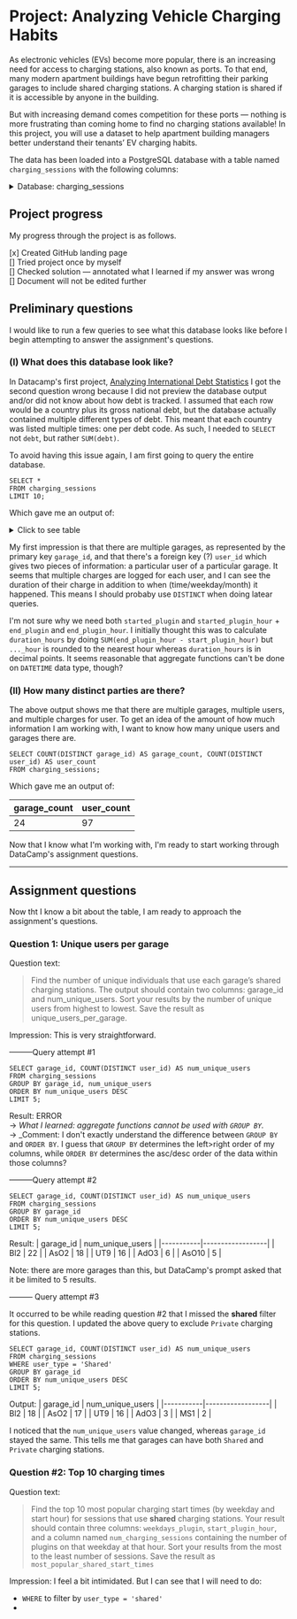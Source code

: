 # Project: Analyzing Vehicle Charging Habits

As electronic vehicles (EVs) become more popular, there is an increasing need for access to charging stations, also known as ports. To that end, many modern apartment buildings have begun retrofitting their parking garages to include shared charging stations. A charging station is shared if it is accessible by anyone in the building.

But with increasing demand comes competition for these ports — nothing is more frustrating than coming home to find no charging stations available! In this project, you will use a dataset to help apartment building managers better understand their tenants’ EV charging habits.

The data has been loaded into a PostgreSQL database with a table named `charging_sessions` with the following columns:

<details> 
  <summary>Database: charging_sessions </summary>

| Column | Definition | Data type |
|-|-|-|
|`garage_id`| Identifier for the garage/building|`VARCHAR`|
|`user_id` | Identifier for the individual user|`VARCHAR`|
|`user_type`|Indicating whether the station is `Shared` or `Private`| `VARCHAR` |
|`start_plugin`|The date and time the session started |`DATETIME`|
|`start_plugin_hour`|The hour (in military time) that the session started | `NUMERIC`|
|`end_plugout`|The date and time the session ended | `DATETIME` |
|`eng_plugin_hour`|The hour (in military time) that the session ended | `NUMERIC`|
|`duration_hours`| The length of the session, in hours|`NUMERIC`|
|`el_kwh`| Amount of electricity used (in Kilowatt hours)|`NUMERIC`|
|`month_plugin`| The month that the session started |`VARCHAR`|
|`weekdays_plugin`| The day of the week that the session started|`VARCHAR`|

</details>
  
## Project progress

My progress through the project is as follows.

[x] Created GitHub landing page
<br>
[] Tried project once by myself
<br>
[] Checked solution — annotated what I learned if my answer was wrong
<br>
[] Document will not be edited further
<br>

## Preliminary questions

I would like to run a few queries to see what this database looks like before I begin attempting to answer the assignment's questions.

### (I) What does this database look like?

In Datacamp's first project, [Analyzing International Debt Statistics](DataCamp/analyzing-international-debt-statistics.md) I got the second question wrong because I did not preview the database output and/or did not know about how debt is tracked. I assumed that each row would be a country plus its gross national debt, but the database actually contained multiple different types of debt. This meant that each country was listed multiple times: one per debt code. As such, I needed to `SELECT` not `debt`, but rather `SUM(debt)`. 

To avoid having this issue again, I am first going to query the entire database. 

```
SELECT *
FROM charging_sessions
LIMIT 10;
```

Which gave me an output of:
<details>
<summary> Click to see table </summary>

| garage_id | user_id | user_type | start_plugin        | start_plugin_hour | end_plugout        | end_plugout_hour | el_kwh | duration_hours | month_plugin | weekdays_plugin |
|-----------|---------|-----------|---------------------|-------------------|--------------------|------------------|--------|----------------|--------------|-----------------|
| AdO3      | AdO3-4  | Private   | 2018-12-21 10:20:00 | 10                | 2018-12-21 10:23:00 | 10               | 0.3    | 0.05           | Dec          | Friday          |
| AdO3      | AdO3-4  | Private   | 2018-12-21 10:24:00 | 10                | 2018-12-21 10:32:00 | 10               | 0.87   | 0.136667       | Dec          | Friday          |
| AdO3      | AdO3-4  | Private   | 2018-12-21 11:33:00 | 11                | 2018-12-21 19:46:00 | 19               | 29.87  | 8.21639        | Dec          | Friday          |
| AdO3      | AdO3-2  | Private   | 2018-12-22 16:15:00 | 16                | 2018-12-23 16:40:00 | 16               | 15.56  | 24.4197        | Dec          | Saturday        |
| AdO3      | AdO3-2  | Private   | 2018-12-24 22:03:00 | 22                | 2018-12-24 23:02:00 | 23               | 3.62   | 0.970556       | Dec          | Monday          |
| AdO3      | AdO3-2  | Private   | 2018-12-24 23:32:00 | 23                | 2018-12-25 17:37:00 | 17               | 16.14  | 18.0778        | Dec          | Monday          |
| AdO3      | AdO3-2  | Private   | 2018-12-25 18:25:00 | 18                | 2018-12-26 16:08:00 | 16               | 10.33  | 21.7208        | Dec          | Tuesday         |
| AdO3      | AdO3-4  | Private   | 2018-12-26 10:41:00 | 10                | 2018-12-26 16:52:00 | 16               | 27.66  | 6.18806        | Dec          | Wednesday       |
| AdO3      | AdO3-2  | Private   | 2018-12-26 18:46:00 | 18                | 2018-12-26 21:08:00 | 21               | 8.83   | 2.37111        | Dec          | Wednesday       |
| AdO3      | AdO3-2  | Private   | 2018-12-29 16:04:00 | 16                | 2018-12-29 20:55:00 | 20               | 8.58   | 4.85611        | Dec          | Saturday        |

</details> 

My first impression is that there are multiple garages, as represented by the primary key `garage_id`, and that there's a foreign key (?) `user_id` which gives two pieces of information: a particular user of a particular garage. It seems that multiple charges are logged for each user, and I can see the duration of their charge in addition to when (time/weekday/month) it happened. This means I should probaby use `DISTINCT` when doing latear queries. 

I'm not sure why we need both `started_plugin` and `started_plugin_hour` + `end_plugin` and `end_plugin_hour`. I initially thought this was to calculate `duration_hours` by doing `SUM(end_plugin_hour - start_plugin_hour)` but `..._hour` is rounded to the nearest hour whereas `duration_hours` is in decimal points. It seems reasonable that aggregate functions can't be done on `DATETIME` data type, though? 

### (II) How many distinct parties are there?

The above output shows me that there are multiple garages, multiple users, and multiple charges for user. To get an idea of the amount of how much information I am working with, I want to know how many unique users and garages there are. 

```
SELECT COUNT(DISTINCT garage_id) AS garage_count, COUNT(DISTINCT user_id) AS user_count
FROM charging_sessions;
```

Which gave me an output of:

| garage_count | user_count |
| ------------ | ---------- |
| 24           | 97         |

Now that I know what I'm working with, I'm ready to start working through DataCamp's assignment questions. 

---

## Assignment questions

Now tht I know a bit about the table, I am ready to approach the assignment's questions. 


### Question 1: Unique users per garage

Question text: 
> Find the number of unique individuals that use each garage’s shared charging stations. The output should contain two columns: garage_id and num_unique_users. Sort your results by the number of unique users from highest to lowest. Save the result as unique_users_per_garage.

Impression: This is very straightforward. 

———Query attempt #1
~~~
SELECT garage_id, COUNT(DISTINCT user_id) AS num_unique_users
FROM charging_sessions
GROUP BY garage_id, num_unique_users
ORDER BY num_unique_users DESC
LIMIT 5;
~~~

Result: ERROR  
→ _What I learned: aggregate functions cannot be used with `GROUP BY`._  
→ _Comment: I don't exactly understand the difference between `GROUP BY` and `ORDER BY`. I guess that `GROUP BY` determines the left>right order of my columns, while `ORDER BY` determines the asc/desc order of the data within those columns?   


———Query attempt #2
~~~
SELECT garage_id, COUNT(DISTINCT user_id) AS num_unique_users
FROM charging_sessions
GROUP BY garage_id
ORDER BY num_unique_users DESC
LIMIT 5;
~~~
Result: 
| garage_id | num_unique_users |
|-----------|------------------|
| Bl2       | 22               |
| AsO2      | 18               |
| UT9       | 16               |
| AdO3      | 6                |
| AsO10     | 5                |

Note: there are more garages than this, but DataCamp's prompt asked that it be limited to 5 results. 

——— Query attempt #3  

It occurred to be while reading question #2 that I missed the **shared** filter for this question. I updated the above query to exclude `Private` charging stations.

~~~
SELECT garage_id, COUNT(DISTINCT user_id) AS num_unique_users
FROM charging_sessions
WHERE user_type = 'Shared'
GROUP BY garage_id
ORDER BY num_unique_users DESC
LIMIT 5;
~~~

Output: 
| garage_id | num_unique_users |
|-----------|------------------|
| Bl2       | 18               |
| AsO2      | 17               |
| UT9       | 16               |
| AdO3      | 3                |
| MS1       | 2                |

I noticed that the `num_unique_users` value changed, whereas `garage_id` stayed the same. This tells me that garages can have both `Shared` and `Private` charging stations.

### Question #2: Top 10 charging times

Question text:
> Find the top 10 most popular charging start times (by weekday and start hour) for sessions that use **shared** charging stations. Your result should contain three columns: `weekdays_plugin`, `start_plugin_hour`, and a column named `num_charging_sessions` containing the number of plugins on that weekday at that hour. Sort your results from the most to the least number of sessions. Save the result as `most_popular_shared_start_times`

Impression: I feel a bit intimidated. But I can see that I will need to do:
* `WHERE` to filter by `user_type = 'shared'`
* 

